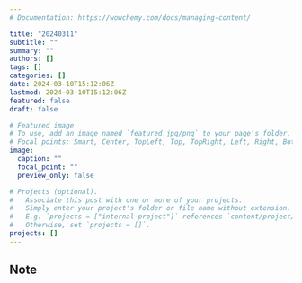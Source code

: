 ```yaml
---
# Documentation: https://wowchemy.com/docs/managing-content/

title: "20240311"
subtitle: ""
summary: ""
authors: []
tags: []
categories: []
date: 2024-03-10T15:12:06Z
lastmod: 2024-03-10T15:12:06Z
featured: false
draft: false

# Featured image
# To use, add an image named `featured.jpg/png` to your page's folder.
# Focal points: Smart, Center, TopLeft, Top, TopRight, Left, Right, BottomLeft, Bottom, BottomRight.
image:
  caption: ""
  focal_point: ""
  preview_only: false

# Projects (optional).
#   Associate this post with one or more of your projects.
#   Simply enter your project's folder or file name without extension.
#   E.g. `projects = ["internal-project"]` references `content/project/deep-learning/index.md`.
#   Otherwise, set `projects = []`.
projects: []
---
```


## Note

